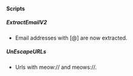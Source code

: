 
#### Scripts
##### ExtractEmailV2
- Email addresses with [@] are now extracted.
##### UnEscapeURLs
- Urls with meow:// and meows://.
